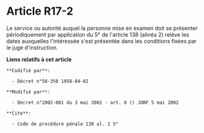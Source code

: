 # Article R17-2

Le service ou autorité auquel la personne mise en examen doit se présenter périodiquement par application du 5° de l'article
138 (alinéa 2) relève les dates auxquelles l'intéressée s'est présentée dans les conditions fixées par le juge d'instruction.

**Liens relatifs à cet article**

	**Codifié par**:

	  - Décret n°58-358 1958-04-02

	**Modifié par**:

	  - Décret n°2002-801 du 3 mai 2002 - art. 8 () JORF 5 mai 2002

	**Cite**:

	  - Code de procédure pénale 138 al. 2 5°
